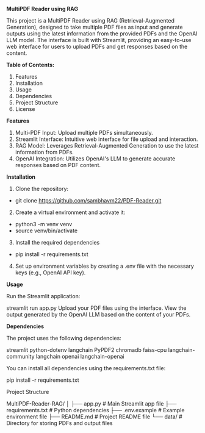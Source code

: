 **MultiPDF Reader using RAG**

This project is a MultiPDF Reader using RAG (Retrieval-Augmented Generation), designed to take multiple PDF files as input and generate outputs using the latest information from the provided PDFs and the OpenAI LLM model. The interface is built with Streamlit, providing an easy-to-use web interface for users to upload PDFs and get responses based on the content.

**Table of Contents:** 
1. Features
2. Installation
3. Usage
4. Dependencies
5. Project Structure
6. License

**Features**
1. Multi-PDF Input: Upload multiple PDFs simultaneously.
2. Streamlit Interface: Intuitive web interface for file upload and interaction.
3. RAG Model: Leverages Retrieval-Augmented Generation to use the latest information from PDFs.
4. OpenAI Integration: Utilizes OpenAI's LLM to generate accurate responses based on PDF content.

**Installation**

1. Clone the repository:

- git clone https://github.com/sambhavm22/PDF-Reader.git


2. Create a virtual environment and activate it:


- python3 -m venv venv
- source venv/bin/activate

3. Install the required dependencies

- pip install -r requirements.txt

4. Set up environment variables by creating a .env file with the necessary keys (e.g., OpenAI API key).

**Usage**

Run the Streamlit application:

streamlit run app.py
Upload your PDF files using the interface.
View the output generated by the OpenAI LLM based on the content of your PDFs.

**Dependencies**

The project uses the following dependencies:

streamlit
python-dotenv
langchain
PyPDF2
chromadb
faiss-cpu
langchain-community
langchain
openai
langchain-openai

You can install all dependencies using the requirements.txt file:

pip install -r requirements.txt

Project Structure

MultiPDF-Reader-RAG/
│
├── app.py              # Main Streamlit app file
├── requirements.txt    # Python dependencies
├── .env.example        # Example environment file
├── README.md           # Project README file
└── data/               # Directory for storing PDFs and output files
